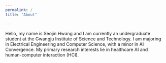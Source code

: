```yaml
---
permalink: /
title: "About"

---
```


Hello, my name is Seojin Hwang and I am currently an undergraduate student at the Gwangju Institute of Science and Technology. I am majoring in Electrical Engineering and Computer Science, with a minor in AI Convergence. My primary research interests lie in healthcare AI and human-computer interaction (HCI).

